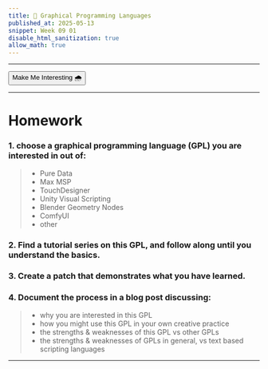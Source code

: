 ```yaml
---
title: 🌠 Graphical Programming Languages
published_at: 2025-05-13
snippet: Week 09 01
disable_html_sanitization: true
allow_math: true
---
```


<style>
  .markdown-body h1, .markdown-body h3 {font-weight: 300;}
  p {color:#3A6FD7;}

  .int-style {
  color:#1e1e1e;
  background-color:#ffffff;
  }
</style>

---

<button id="int-btn" class="rounded-md p-2 bg-transparent border border-primary text-foreground hover:#7d9fc0">Make Me Interesting 🌧️</button>

<script>
const intBtn = document.querySelector("#int-btn");
console.log(intBtn);

let interesting = flase;

intBtn.addEventListener("click", function () {
  console.log('button clicked');

  if (interesting === false){
    document.documentElement.classList.add('int-style');
    interesting = true;
  } if else {
    document.documentElement.classList.remove('int-style');
    interesting = false;
  }

});
</script>

---

# Homework

### 1. choose a graphical programming language (GPL) you are interested in out of:

> - Pure Data
> - Max MSP
> - TouchDesigner
> - Unity Visual Scripting
> - Blender Geometry Nodes
> - ComfyUI
> - other

### 2. Find a tutorial series on this GPL, and follow along until you understand the basics.

### 3. Create a patch that demonstrates what you have learned.

### 4. Document the process in a blog post discussing:

> - why you are interested in this GPL
> - how you might use this GPL in your own creative practice
> - the strengths & weaknesses of this GPL vs other GPLs
> - the strengths & weaknesses of GPLs in general, vs text based scripting languages

---
